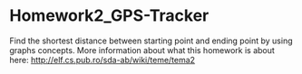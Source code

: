 # Homework2_GPS-Tracker
Find the shortest distance between starting point and ending point by using graphs concepts. More information about what this homework is about here: http://elf.cs.pub.ro/sda-ab/wiki/teme/tema2 
